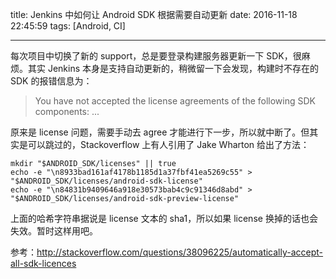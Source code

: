 title: Jenkins 中如何让 Android SDK 根据需要自动更新
date: 2016-11-18 22:45:59
tags: [Android, CI]

---

每次项目中切换了新的 support，总是要登录构建服务器更新一下 SDK，很麻烦。其实 Jenkins 本身是支持自动更新的，稍微留一下会发现，构建时不存在的 SDK 的报错信息为：

> You have not accepted the license agreements of the following SDK components: ...

原来是 license 问题，需要手动去 agree 才能进行下一步，所以就中断了。但其实是可以跳过的，Stackoverflow 上有人引用了 Jake Wharton 给出了方法：

```
mkdir "$ANDROID_SDK/licenses" || true
echo -e "\n8933bad161af4178b1185d1a37fbf41ea5269c55" > "$ANDROID_SDK/licenses/android-sdk-license"
echo -e "\n84831b9409646a918e30573bab4c9c91346d8abd" > "$ANDROID_SDK/licenses/android-sdk-preview-license"
```

上面的哈希字符串据说是 license 文本的 sha1，所以如果 license 换掉的话也会失效。暂时这样用吧。



参考：http://stackoverflow.com/questions/38096225/automatically-accept-all-sdk-licences


